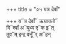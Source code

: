 +++
title = "०५ यत्र देवाँ"

+++
य᳓त्र देवाँ᳓ ऋघायतो᳓  
वि᳓श्वाँ अ᳓युध्य ए᳓क इ᳓त्  
तुव᳓म् इन्द्र वनूँ᳓र् अ᳓हन्